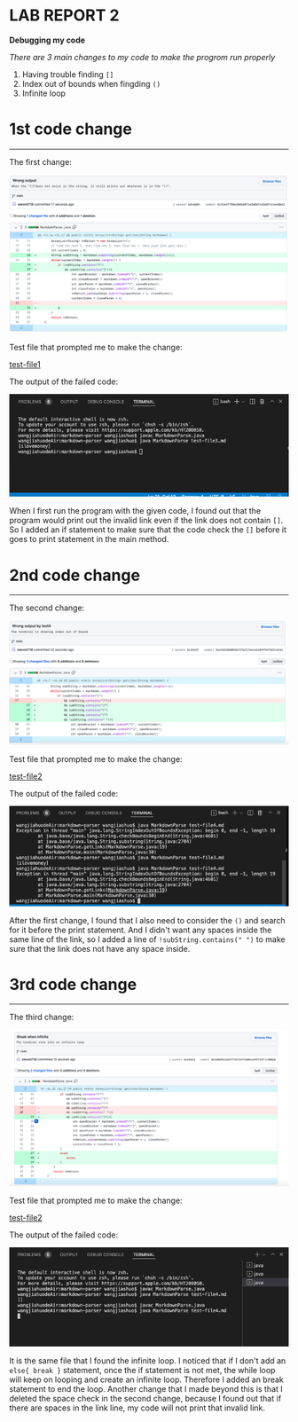 # LAB REPORT 2
**Debugging my code**

*There are 3 main changes to my code to make the progrom run properly*

1. Having trouble finding `[]`
2. Index out of bounds when fingding `()`
3. Infinite loop

# 1st code change

***

The first change:

![change1](change1.png)

Test file that prompted me to make the change:

[test-file1](test-file1.md)

The output of the failed code:

![Output](Symptom1.png)

When I first run the program with the given code, I found out that the program would print out the invalid link even if the link does not contain `[]`. So I added an if statement to make sure that the code check the `[]` before it goes to print statement in the main method.

# 2nd code change

***

The second change:

![change2](change2.png)

Test file that prompted me to make the change:

[test-file2](test-file2.md)

The output of the failed code:

![Output](Symptom2.png)

After the first change, I found that I also need to consider the `()` and search for it before the print statement. And I didn't want any spaces inside the same line of the link, so I added a line of `!subString.contains(" ")` to make sure that the link does not have any space inside.


# 3rd code change

***

The third change:

![change3](change3.png)

Test file that prompted me to make the change:

[test-file2](test-file2.md)

The output of the failed code:

![Output](Symptom3.png)

It is the same file that I found the infinite loop. I noticed that if I don't add an `else{ break }` statement, once the if statement is not met, the while loop will keep on looping and create an infinite loop. Therefore I added an break statement to end the loop. Another change that I made beyond this is that I deleted the space check in the second change, because I found out that if there are spaces in the link line, my code will not print that invalid link.
